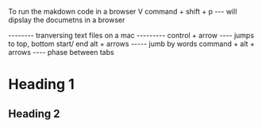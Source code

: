 To run the makdown code in a browser V
command + shift + p   ---   will dipslay the documetns in a browser



-------- tranversing text files on a mac ---------
control + arrow   ---- jumps to top, bottom start/ end
alt + arrows    ----- jumb by words
command + alt + arrows    ---- phase between tabs


# Heading 1

## Heading 2

